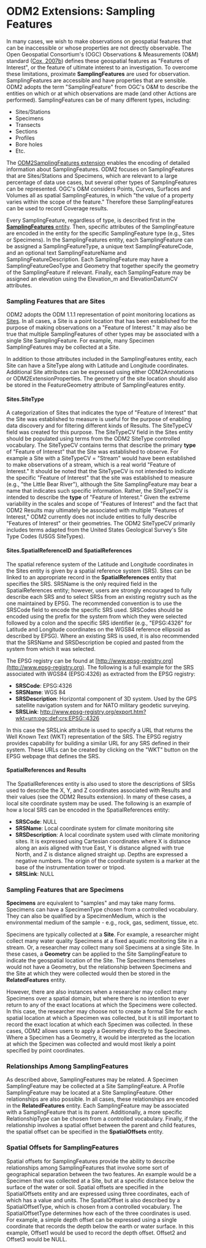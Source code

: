 ODM2 Extensions: Sampling Features
==================================
In many cases, we wish to make observations on geospatial features that can be inaccessible or whose properties are not directly observable. The Open Geospatial Consortium's (OGC) Observations & Measurements (O&M) standard ([Cox, 2007b](https://github.com/ODM2/ODM2/wiki/References)) defines these geospatial features as "Features of Interest", or the feature of ultimate interest to an investigation. To overcome these limitations, proximate **SamplingFeatures** are used for observation. SamplingFeatures are accessible and have properties that are sensible. ODM2 adopts the term "SamplingFeature" from OGC's O&M to describe the entities on which or at which observations are made (and other Actions are performed). SamplingFeatures can be of many different types, including:

* Sites/Stations
* Specimens
* Transects
* Sections
* Profiles
* Bore holes
* Etc.

The [ODM2SamplingFeatures extension](http://odm2.github.io/ODM2/schemas/ODM2_Current/diagrams/ODM2SamplingFeatures.html) enables the encoding of detailed information about SamplingFeatures. ODM2 focuses on SamplingFeatures that are Sites/Stations and Specimens, which are relevant to a large percentage of data use cases, but several other types of SamplingFeatures can be represented. OGC's O&M considers Points, Curves, Surfaces and Volumes all as spatial SamplingFeatures, in which "the value of a property varies within the scope of the feature."  Therefore these SamplingFeatures can be used to record Coverage results.

Every SamplingFeature, regardless of type, is described first in the [**SamplingFeatures** entity](http://odm2.github.io/ODM2/schemas/ODM2_Current/tables/ODM2Core_SamplingFeatures.html). Then, specific attributes of the SamplingFeature are encoded in the entity for the specific SamplingFeature type (e.g., Sites or Specimens). In the SamplingFeatures entity, each SamplingFeature can be assigned a SamplingFeatureType, a unique text SamplingFeatureCode, and an optional text SamplingFeatureName and SamplingFeatureDescription. Each SamplingFeature may have a SamplingFeatureGeoType and Geometry that together specify the geometry of the SamplingFeature if relevant. Finally, each SamplingFeature may be assigned an elevation using the Elevation_m and ElevationDatumCV attributes.

### Sampling Features that are Sites ###
ODM2 adopts the ODM 1.1.1 representation of point monitoring locations as [Sites](http://odm2.github.io/ODM2/schemas/ODM2_Current/tables/ODM2SamplingFeatures_Sites.html). In all cases, a Site is a point location that has been established for the purpose of making observations on a "Feature of Interest." It may also be true that multiple SamplingFeatures of other types may be associated with a single Site SamplingFeature.  For example, many Specimen SamplingFeatures may be collected at a Site.

In addition to those attributes included in the SamplingFeatures entity, each Site can have a SiteType along with Latitude and Longitude coordinates. Additional Site attributes can be expressed using either ODM2Annotations or ODM2ExtensionProperties. The geometry of the site location should also be stored in the FeatureGeometry attribute of SamplingFeatures entity.

#### Sites.SiteType ####
A categorization of Sites that indicates the type of "Feature of Interest" that the Site was established to measure is useful for the purpose of enabling data discovery and for filtering different kinds of Results. The SiteTypeCV field was created for this purpose. The SiteTypeCV field in the Sites entity should be populated using terms from the ODM2 SiteType controlled vocabulary. The SiteTypeCV contains terms that describe the primary **type** of "Feature of Interest" that the Site was established to observe. For example a Site with a SiteTypeCV = "Stream" would have been established to make observations of a stream, which is a real world "Feature of Interest." It should be noted that the SiteTypeCV is not intended to indicate the specific "Feature of Interest" that the site was established to measure (e.g., "the Little Bear River"), although the Site SamplingFeature may bear a name that indicates such specific information. Rather, the SiteTypeCV is intended to describe the **type** of "Feature of Interest."  Given the extreme variability in the scales and scope of "Features of Interest" and the fact that ODM2 Results may ultimately be associated with multiple "Features of Interest," ODM2 currently does not include entities to fully describe "Features of Interest" or their geometries. The ODM2 SiteTypeCV primarily includes terms adapted from the United States Geological Survey's Site Type Codes (USGS SiteTypes). 

#### Sites.SpatialReferenceID and SpatialReferences ####
The spatial reference system of the Latitude and Longitude coordinates in the Sites entity is given by a spatial reference system (SRS). Sites can be linked to an appropriate record in the **SpatialReferences** entity that specifies the SRS. SRSName is the only required field in the SpatialReferences entity; however, users are strongly encouraged to fully describe each SRS and to select SRSs from an existing registry such as the one maintained by EPSG. The recommended convention is to use the SRSCode field to encode the specific SRS used. SRSCodes should be encoded using the prefix for the system from which they were selected followed by a colon and the specific SRS identifier (e.g., "EPSG:4326" for Latitude and Longitude coordinates on the WGS84 reference ellipsoid as described by EPSG). Where an existing SRS is used, it is also recommended that the SRSName and SRSDescription be copied and pasted from the system from which it was selected.

The EPSG registry can be found at [http://www.epsg-registry.org](http://www.epsg-registry.org).  The following is a full example for the SRS associated with WGS84 (EPSG:4326) as extracted from the EPSG registry:

- **SRSCode**: EPSG:4326
- **SRSName**: WGS 84
- **SRSDescription**: Horizontal component of 3D system. Used by the GPS satellite navigation system and for NATO military geodetic surveying.
- **SRSLink**: http://www.epsg-registry.org/export.htm?wkt=urn:ogc:def:crs:EPSG::4326

In this case the SRSLink attribute is used to specify a URL that returns the Well Known Text (WKT) representation of the SRS. The EPSG registry provides capability for building a similar URL for any SRS defined in their system. These URLs can be created by clicking on the "WKT" button on the EPSG webpage that defines the SRS. 

#### SpatialReferences and Results ####
The SpatialReferences entity is also used to store the descriptions of SRSs used to describe the X, Y, and Z coordinates associated with Results and their values (see the ODM2 Results extension). In many of these cases, a local site coordinate system may be used. The following is an example of how a local SRS can be encoded in the SpatialReferences entity:

- **SRSCode**: NULL
- **SRSName**: Local coordinate system for climate monitoring site
- **SRSDescription**: A local coordinate system used with climate monitoring sites. It is expressed using Cartesian coordinates where X is distance along an axis aligned with true East, Y is distance aligned with true North, and Z is distance aligned straight up. Depths are expressed a negative numbers. The origin of the coordinate system is a marker at the base of the instrumentation tower or tripod. 
- **SRSLink**: NULL

### Sampling Features that are Specimens ###
**Specimens** are equivalent to "samples" and may take many forms. Specimens can have a SpecimenType chosen from a controlled vocabulary. They can also be qualified by a SpecimenMedium, which is the environmental medium of the sample - e.g., rock, gas, sediment, tissue, etc. 

Specimens are typically collected at a **Site**.  For example, a researcher might collect many water quality Specimens at a fixed aquatic monitoring Site in a stream. Or, a researcher may collect many soil Specimens at a single Site. In these cases, a **Geometry** can be applied to the Site SamplingFeature to indicate the geospatial location of the Site. The Specimens themselves would not have a Geometry, but the relationship between Specimens and the Site at which they were collected would then be stored in the **RelatedFeatures** entity. 

However, there are also instances when a researcher may collect many Specimens over a spatial domain, but where there is no intention to ever return to any of the exact locations at which the Specimens were collected. In this case, the researcher may choose not to create a formal Site for each spatial location at which a Specimen was collected, but it is still important to record the exact location at which each Specimen was collected. In these cases, ODM2 allows users to apply a Geometry directly to the Specimen. Where a Specimen has a Geometry, it would be interpreted as the location at which the Specimen was collected and would most likely a point specified by point coordinates.

### Relationships Among SamplingFeatures ###
As described above, SamplingFeatures may be related. A Specimen SamplingFeature may be collected at a Site SamplingFeature. A Profile SamplingFeature may be located at a Site SamplingFeature. Other relationships are also possible. In all cases, these relationships are encoded in the **RelatedFeatures** entity. Each SamplingFeature may be associated with a SamplingFeature that is its parent. Additionally, a more specific RelationshipType can be chosen from a controlled vocabulary. Finally, if the relationship involves a spatial offset between the parent and child features, the spatial offset can be specified in the **SpatialOffsets** entity.

### Spatial Offsets for SamplingFeatures ###
Spatial offsets for SamplingFeatures provide the ability to describe relationships among SamplingFeatures that involve some sort of geographical separation between the two features. An example would be a Specimen that was collected at a Site, but at a specific distance below the surface of the water or soil. Spatial offsets are specified in the SpatialOffsets entity and are expressed using three coordinates, each of which has a value and units. The SpatialOffset is also described by a SpatialOffsetType, which is chosen from a controlled vocabulary. The SpatialOffsetType determines how each of the three coordinates is used. For example, a simple depth offset can be expressed using a single coordinate that records the depth below the earth or water surface. In this example, Offset1 would be used to record the depth offset. Offset2 and Offset3 would be NULL.
